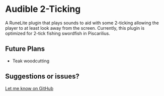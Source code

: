 # Audible 2-Ticking
A RuneLite plugin that plays sounds to aid with some 2-ticking allowing the player to at least look away from the screen.
Currently, this plugin is optimized for 2-tick fishing swordfish in Piscarilius.

## Future Plans
- Teak woodcutting

## Suggestions or issues?
[Let me know on GitHub](https://github.com/dylanhebert/audible-2ticking/issues/new)